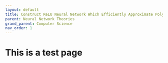 ```yaml
---
layout: default
title: Construct ReLU Neural Network Which Efficiently Approximate Polynomials (Part 1)
parent: Neural Network Theories
grand_parent: Computer Science
nav_order: 1
---
```


# This is a test page